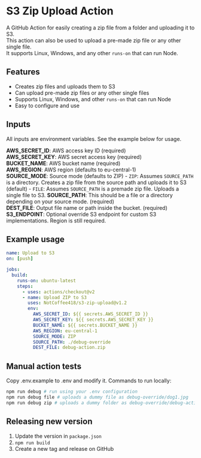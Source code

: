 # S3 Zip Upload Action

A GitHub Action for easily creating a zip file from a folder and uploading it to S3.  
This action can also be used to upload a pre-made zip file or any other single file.  
It supports Linux, Windows, and any other `runs-on` that can run Node.

## Features

- Creates zip files and uploads them to S3
- Can upload pre-made zip files or any other single files
- Supports Linux, Windows, and other `runs-on` that can run Node
- Easy to configure and use

## Inputs

All inputs are environment variables. See the example below for usage.

**AWS_SECRET_ID**: AWS access key ID (required)  
**AWS_SECRET_KEY**: AWS secret access key (required)  
**BUCKET_NAME**: AWS bucket name (required)  
**AWS_REGION**: AWS region (defaults to eu-central-1)  
**SOURCE_MODE**: Source mode (defaults to ZIP)
    - `ZIP`: Assumes `SOURCE_PATH` is a directory. Creates a zip file from the source path and uploads it to S3 (default)
    - `FILE`: Assumes `SOURCE_PATH` is a premade zip file. Uploads a single file to S3.
**SOURCE_PATH**: This should be a file or a directory depending on your source mode. (required)  
**DEST_FILE**: Output file name or path inside the bucket. (required)  
**S3_ENDPOINT**: Optional override S3 endpoint for custom S3 implementations. Region is still required.

## Example usage

```yaml
name: Upload to S3
on: [push]

jobs:
  build:
    runs-on: ubuntu-latest
    steps:
      - uses: actions/checkout@v2
      - name: Upload ZIP to S3
        uses: NotCoffee418/s3-zip-upload@v1.2
        env:
          AWS_SECRET_ID: ${{ secrets.AWS_SECRET_ID }}
          AWS_SECRET_KEY: ${{ secrets.AWS_SECRET_KEY }}
          BUCKET_NAME: ${{ secrets.BUCKET_NAME }}
          AWS_REGION: eu-central-1
          SOURCE_MODE: ZIP
          SOURCE_PATH: ./debug-override
          DEST_FILE: debug-action.zip
```

## Manual action tests

Copy .env.example to .env and modify it.
Commands to run locally:

```bash
npm run debug # run using your .env configuration
npm run debug file # uploads a dummy file as debug-override/dog1.jpg
npm run debug zip # uploads a dummy folder as debug-override/debug-action.zip
```

## Releasing new version

1. Update the version in `package.json`
2. `npm run build`
3. Create a new tag and release on GitHub
